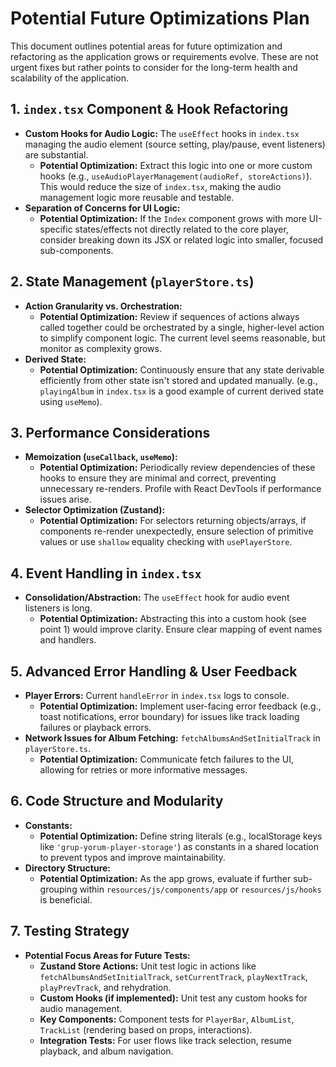 # Potential Future Optimizations Plan

This document outlines potential areas for future optimization and refactoring as the application grows or requirements evolve. These are not urgent fixes but rather points to consider for the long-term health and scalability of the application.

## 1. `index.tsx` Component & Hook Refactoring

*   **Custom Hooks for Audio Logic:** The `useEffect` hooks in `index.tsx` managing the audio element (source setting, play/pause, event listeners) are substantial.
    *   **Potential Optimization:** Extract this logic into one or more custom hooks (e.g., `useAudioPlayerManagement(audioRef, storeActions)`). This would reduce the size of `index.tsx`, making the audio management logic more reusable and testable.
*   **Separation of Concerns for UI Logic:**
    *   **Potential Optimization:** If the `Index` component grows with more UI-specific states/effects not directly related to the core player, consider breaking down its JSX or related logic into smaller, focused sub-components.

## 2. State Management (`playerStore.ts`)

*   **Action Granularity vs. Orchestration:**
    *   **Potential Optimization:** Review if sequences of actions always called together could be orchestrated by a single, higher-level action to simplify component logic. The current level seems reasonable, but monitor as complexity grows.
*   **Derived State:**
    *   **Potential Optimization:** Continuously ensure that any state derivable efficiently from other state isn't stored and updated manually. (e.g., `playingAlbum` in `index.tsx` is a good example of current derived state using `useMemo`).

## 3. Performance Considerations

*   **Memoization (`useCallback`, `useMemo`):**
    *   **Potential Optimization:** Periodically review dependencies of these hooks to ensure they are minimal and correct, preventing unnecessary re-renders. Profile with React DevTools if performance issues arise.
*   **Selector Optimization (Zustand):**
    *   **Potential Optimization:** For selectors returning objects/arrays, if components re-render unexpectedly, ensure selection of primitive values or use `shallow` equality checking with `usePlayerStore`.

## 4. Event Handling in `index.tsx`

*   **Consolidation/Abstraction:** The `useEffect` hook for audio event listeners is long.
    *   **Potential Optimization:** Abstracting this into a custom hook (see point 1) would improve clarity. Ensure clear mapping of event names and handlers.

## 5. Advanced Error Handling & User Feedback

*   **Player Errors:** Current `handleError` in `index.tsx` logs to console.
    *   **Potential Optimization:** Implement user-facing error feedback (e.g., toast notifications, error boundary) for issues like track loading failures or playback errors.
*   **Network Issues for Album Fetching:** `fetchAlbumsAndSetInitialTrack` in `playerStore.ts`.
    *   **Potential Optimization:** Communicate fetch failures to the UI, allowing for retries or more informative messages.

## 6. Code Structure and Modularity

*   **Constants:**
    *   **Potential Optimization:** Define string literals (e.g., localStorage keys like `'grup-yorum-player-storage'`) as constants in a shared location to prevent typos and improve maintainability.
*   **Directory Structure:**
    *   **Potential Optimization:** As the app grows, evaluate if further sub-grouping within `resources/js/components/app` or `resources/js/hooks` is beneficial.

## 7. Testing Strategy

*   **Potential Focus Areas for Future Tests:**
    *   **Zustand Store Actions:** Unit test logic in actions like `fetchAlbumsAndSetInitialTrack`, `setCurrentTrack`, `playNextTrack`, `playPrevTrack`, and rehydration.
    *   **Custom Hooks (if implemented):** Unit test any custom hooks for audio management.
    *   **Key Components:** Component tests for `PlayerBar`, `AlbumList`, `TrackList` (rendering based on props, interactions).
    *   **Integration Tests:** For user flows like track selection, resume playback, and album navigation. 